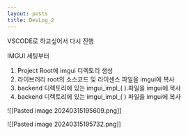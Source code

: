 ```yaml
---
layout: posts
title: DevLog_2
---
```

VSCODE로 하고싶어서 다시 진행

IMGUI 세팅부터

1. Project Root에 imgui 디렉토리 생성
2. 라이브러리 root의 소스코드 및 라이센스 파일을 imgui에 복사
3. backend 디렉토리에 있는 imgui_impl_(  ).파일을 imgui에 복사
4. backend 디렉토리에 있는 imgui_impl_(  ) 파일을 imgui에 복사

![[Pasted image 20240315195609.png]]

![[Pasted image 20240315195732.png]]
